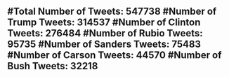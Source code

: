 #Total Number of Tweets: 547738 
#Number of Trump Tweets: 314537
#Number of Clinton Tweets: 276484
#Number of Rubio Tweets: 95735
#Number of Sanders Tweets: 75483
#Number of Carson Tweets: 44570
#Number of Bush Tweets: 32218
---
